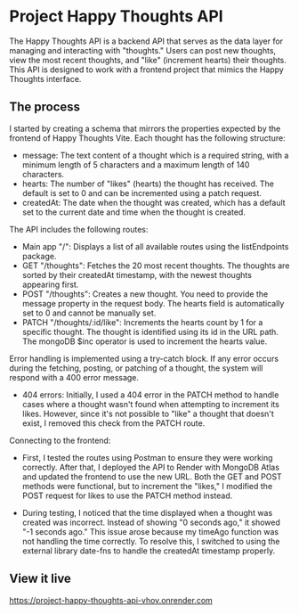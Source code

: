 # Project Happy Thoughts API

The Happy Thoughts API is a backend API that serves as the data layer for managing and interacting with "thoughts." Users can post new thoughts, view the most recent thoughts, and "like" (increment hearts) their thoughts. This API is designed to work  with a frontend project that mimics the Happy Thoughts interface.

## The process

I started by creating a schema that mirrors the properties expected by the frontend of Happy Thoughts Vite. Each thought has the following structure:
- message: The text content of a thought which is a required string, with a minimum length of 5 characters and a maximum length of 140 characters.
- hearts: The number of "likes" (hearts) the thought has received. The default is set to 0 and can be incremented using a patch request.
- createdAt: The date when the thought was created, which has a default set to the current date and time when the thought is created.

The API includes the following routes:
- Main app "/": Displays a list of all available routes using the listEndpoints package.
- GET "/thoughts": Fetches the 20 most recent thoughts. The thoughts are sorted by their createdAt timestamp, with the newest thoughts appearing first.
- POST "/thoughts": Creates a new thought. You need to provide the message property in the request body. The hearts field is automatically set to 0 and cannot be manually set.
- PATCH "/thoughts/:id/like": Increments the hearts count by 1 for a specific thought. The thought is identified using its id in the URL path. The mongoDB $inc operator is used to increment the hearts value.

Error handling is implemented using a try-catch block. If any error occurs during the fetching, posting, or patching of a thought, the system will respond with a 400 error message.

- 404 errors: Initially, I used a 404 error in the PATCH method to handle cases where a thought wasn't found when attempting to increment its likes. However, since it's not possible to "like" a thought that doesn't exist, I removed this check from the PATCH route.

Connecting to the frontend:

- First, I tested the routes using Postman to ensure they were working correctly. After that, I deployed the API to Render with MongoDB Atlas and updated the frontend to use the new URL. Both the GET and POST methods were functional, but to increment the "likes," I modified the POST request for likes to use the PATCH method instead.

- During testing, I noticed that the time displayed when a thought was created was incorrect. Instead of showing "0 seconds ago," it showed "-1 seconds ago." This issue arose because my timeAgo function was not handling the time correctly. To resolve this, I switched to using the external library date-fns to handle the createdAt timestamp properly.

## View it live

https://project-happy-thoughts-api-vhov.onrender.com

